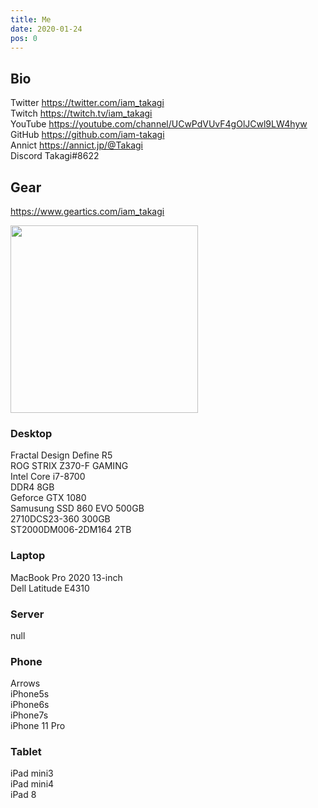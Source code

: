 ```yaml
---
title: Me
date: 2020-01-24
pos: 0
---
```


## Bio 

Twitter  https://twitter.com/iam_takagi<br/>
Twitch   https://twitch.tv/iam_takagi<br/>
YouTube  https://youtube.com/channel/UCwPdVUvF4gOlJCwl9LW4hyw<br/>
GitHub   https://github.com/iam-takagi<br/>
Annict   https://annict.jp/@Takagi<br/>
Discord Takagi#8622

## Gear
https://www.geartics.com/iam_takagi

<img src="https://i.imgur.com/wV665pE.jpg" width="300"><br/>

### Desktop
Fractal Design Define R5<br/>
ROG STRIX Z370-F GAMING<br/>
Intel Core i7-8700<br/>
DDR4 8GB<br/>
Geforce GTX 1080<br/>
Samusung SSD 860 EVO 500GB<br/>
2710DCS23-360 300GB<br/>
ST2000DM006-2DM164 2TB<br/>

### Laptop
MacBook Pro 2020 13-inch<br/>
Dell Latitude E4310<br/>

### Server
null

### Phone
Arrows<br/>
iPhone5s<br/>
iPhone6s<br/>
iPhone7s<br/>
iPhone 11 Pro<br/>

### Tablet
iPad mini3<br/>
iPad mini4<br/>
iPad 8<br/>
